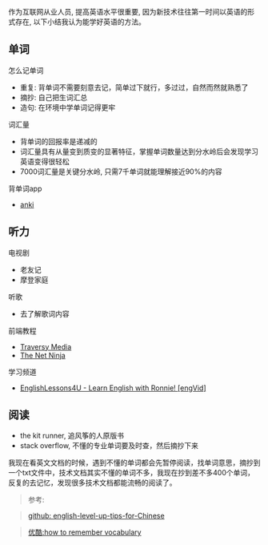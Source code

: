 作为互联网从业人员, 提高英语水平很重要, 因为新技术往往第一时间以英语的形式存在, 以下小结我认为能学好英语的方法。

<!--more-->

## 单词

怎么记单词

- 重复: 背单词不需要刻意去记，简单过下就行，多过过，自然而然就熟悉了
- 摘抄: 自己把生词汇总
- 造句: 在环境中学单词记得更牢

词汇量

- 背单词的回报率是递减的
- 词汇量具有从量变到质变的显著特征，掌握单词数量达到分水岭后会发现学习英语变得很轻松
- 7000词汇量是关键分水岭, 只需7千单词就能理解接近90%的内容

背单词app

- [anki](https://apps.ankiweb.net/)

## 听力

电视剧

- 老友记
- 摩登家庭

听歌

- 去了解歌词内容

前端教程

- [Traversy Media](https://www.youtube.com/channel/UC29ju8bIPH5as8OGnQzwJyA)
- [The Net Ninja](https://www.youtube.com/channel/UCW5YeuERMmlnqo4oq8vwUpg)

学习频道

- [EnglishLessons4U - Learn English with Ronnie! [engVid]](https://www.youtube.com/user/EnglishLessons4U)

## 阅读

- the kit runner, 追风筝的人原版书
- stack overflow, 不懂的专业单词要及时查，然后摘抄下来

我现在看英文文档的时候，遇到不懂的单词都会先暂停阅读，找单词意思，摘抄到一个txt文件中，技术文档其实不懂的单词不多，我现在抄到差不多400个单词，反复的去记忆，发现很多技术文档都能流畅的阅读了。

> 参考:

> [github: english-level-up-tips-for-Chinese](https://github.com/byoungd/english-level-up-tips-for-Chinese)

> [优酷:how to remember vocabulary](http://v.youku.com/v_show/id_XMjgyMDQyMDgzNg==.html#paction)
